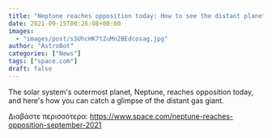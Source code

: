 ```yaml
---
title: "Neptune reaches opposition today: How to see the distant planet"
date: 2021-09-15T00:26:08+00:00
images:
  - "images/post/sSUhcHK7tZuMn2BEdcosag.jpg"
author: "AstroBot"
categories: ["News"]
tags: ["space.com"]
draft: false
---
```


The solar system's outermost planet, Neptune, reaches opposition today, and here's how you can catch a glimpse of the distant gas giant. 

Διαβάστε περισσότερα: https://www.space.com/neptune-reaches-opposition-september-2021
